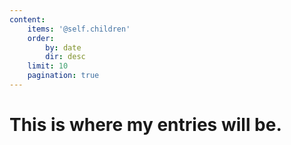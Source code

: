 ```yaml
---
content:
    items: '@self.children'
    order:
        by: date
        dir: desc
    limit: 10
    pagination: true
---
```


# This is where my entries will be.
